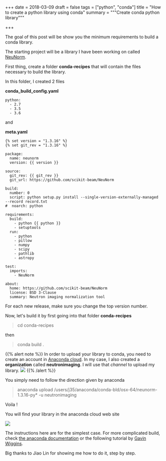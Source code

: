 +++
date = 2018-03-09
draft = false
tags = ["python", "conda"]
title = "How to create a python library using conda"
summary = """Create conda python library"""

+++

The goal of this post will be show you the minimum requirements to build a conda library.

The starting project will be a library I have been working on called [NeuNorm](https://github.com/scikit-beam/NeuNorm).

First thing, create a folder **conda-recipes** that will contain the files necessary to build the library.

In this folder, I created 2 files

**conda_build_config.yaml**
```
python:
  - 2.7
  - 3.5
  - 3.6
```

and

**meta.yaml**
```
{% set version = "1.3.16" %}
{% set git_rev = "1.3.16" %}

package:
  name: neunorm
  version: {{ version }}

source:
  git_rev: {{ git_rev }}
  git_url: https://github.com/scikit-beam/NeuNorm

build:
  number: 0
  script: python setup.py install --single-version-externally-managed --record record.txt
#  noarch: python

requirements:
  build:
    - python {{ python }}
    - setuptools
  run:
    - python
    - pillow
    - numpy
    - scipy
    - pathlib
    - astropy

test:
  imports:
    - NeuNorm

about:
  home: https://github.com/scikit-beam/NeuNorm
  license: BSD 3-Clause
  summary: Neutron imaging normalization tool
```

For each new release, make sure you change the top version number.

Now, let's build it by first going into that folder **conda-recipes**

> cd conda-recipes

then

> conda build .

{{% alert note %}}
In order to upload your library to conda, you need to create an account in [Anaconda cloud](https://anaconda.org/conda-forge).
In my case, I also created a **organization** called **neutronimaging**. I will use that *channel* to upload my library.
<img src='/img/posts/create_conda_python_library/anaconda_cloud_group.png' />
{{% /alert %}}

You simply need to follow the direction given by anaconda
> anaconda upload /users/j35/anaconda/conda-bld/osx-64/neunorm-1.3.16-py* -u neutronimaging

Voila !

You will find your library in the anaconda cloud web site

<img src='/img/posts/create_conda_python_library/neunorm_library.png' />

The instructions here are for the simplest case. For more complicated build, check [the anaconda documentation](https://conda.io/docs/user-guide/tutorials/build-pkgs.html)
or the following tutorial by [Gavin Wiggins](https://github.com/wigging/python-package).

Big thanks to Jiao Lin for showing me how to do it, step by step.



